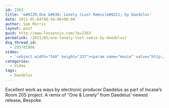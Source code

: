 ```yaml
---
id: 2363
title: '&#8220;One &#038; Lonely (Lost Remix)&#8221; by Daedelus'
date: 2011-05-04T08:54:06+00:00
author: Sam Morris
layout: post
guid: http://www.lessonsix.com/?p=2363
permalink: /2011/05/one-lonely-lost-remix-by-daedelus/
dsq_thread_id:
  - 295781906
video:
  - '<object width="540" height="337"><param name="movie" value="http://www.youtube.com/v/4FWDsXBdyIQ?fs=1&hl=en_GB"></param><param name="allowFullScreen" value="true"></param><param name="allowscriptaccess" value="always"></param><embed src="http://www.youtube.com/v/4FWDsXBdyIQ?fs=1&hl=en_GB" type="application/x-shockwave-flash" width="540" height="337" allowscriptaccess="always" allowfullscreen="true"></embed></object>'
categories:
  - Video
tags:
  - Daedelus
---
```

Excellent work as ways by electronic producer Daedelus as part of Incase&#8217;s Room 205 project. A remix of &#8220;One &#038; Lonely&#8221; from Daedelus&#8217; newest release, Bespoke.